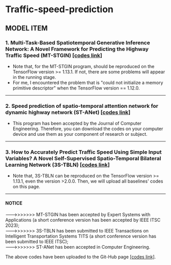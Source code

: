 # Traffic-speed-prediction

## MODEL ITEM
### 1. Multi-Task-Based Spatiotemporal Generative Inference Network: A Novel Framework for Predicting the Highway Traffic Speed (MT-STGIN) [[codes link]](https://github.com/zouguojian/Traffic-speed-prediction/tree/main/MT-STGIN)  
* Note that, for the MT-STGIN program, should be reproduced on the TensorFlow version >= 1.13.1. 
If not, there are some problems will appear in the running stage.
* For me, I encountered the problem that is "could not initialize a memory primitive descriptor"
 when the TensorFlow version == 1.12.0.
---

### 2. Speed prediction of spatio-temporal attention network for dynamic highway network (ST-ANet) [[codes link]](https://github.com/zouguojian/Traffic-speed-prediction/tree/main/ST-ANet)  
* This program has been accepted by the Journal of Computer Engineering. Therefore, you can download the codes on your
computer device and use them as your component of research or subject.
---

### 3. How to Accurately Predict Traffic Speed Using Simple Input Variables? A Novel Self-Supervised Spatio-Temporal Bilateral Learning Network (3S-TBLN) [[codes link]](https://github.com/zouguojian/Traffic-speed-prediction/tree/main/3S-TBLN)  
* Note that, 3S-TBLN can be reproduced on the TensorFlow version >= 1.13.1, even the version >2.0.0. Then, we will upload all baselines' codes on this page.  
---

#### NOTICE  
--->>>>>>> MT-STGIN has been accepted by Expert Systems with Applications (a short conference version has been accepted by IEEE ITSC 2023);  
--->>>>>>> 3S-TBLN has been submitted to IEEE Transactions on Intelligent Transportation Systems TITS (a short conference version has been submitted to IEEE ITSC);   
--->>>>>>> ST-ANet has been accepted in Computer Engineering.

The above codes have been uploaded to the Git-Hub page [[codes link]](https://github.com/zouguojian/Traffic-speed-prediction).  
